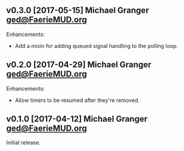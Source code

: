##  v0.3.0 [2017-05-15] Michael Granger <ged@FaerieMUD.org>

Enhancements:

- Add a mixin for adding queued signal handling to the polling loop.


##  v0.2.0 [2017-04-29] Michael Granger <ged@FaerieMUD.org>

Enhancements:

- Allow timers to be resumed after they're removed.


## v0.1.0 [2017-04-12] Michael Granger <ged@FaerieMUD.org>

Initial release.


